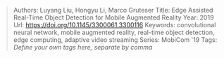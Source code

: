 > Authors: Luyang Liu, Hongyu Li, Marco Gruteser
> Title: Edge Assisted Real-Time Object Detection for Mobile Augmented Reality
> Year: 2019
> Url: https://doi.org/10.1145/3300061.3300116
> Keywords: convolutional neural network, mobile augmented reality, real-time object detection, edge computing, adaptive video streaming
> Series: MobiCom '19
> Tags: *Define your own tags here, separate by comma*